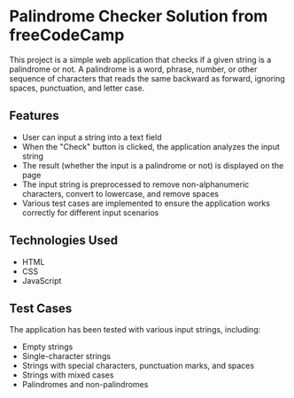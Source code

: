 # Palindrome Checker Solution from freeCodeCamp

This project is a simple web application that checks if a given string is a palindrome or not. A palindrome is a word, phrase, number, or other sequence of characters that reads the same backward as forward, ignoring spaces, punctuation, and letter case.

## Features

- User can input a string into a text field
- When the "Check" button is clicked, the application analyzes the input string
- The result (whether the input is a palindrome or not) is displayed on the page
- The input string is preprocessed to remove non-alphanumeric characters, convert to lowercase, and remove spaces
- Various test cases are implemented to ensure the application works correctly for different input scenarios

## Technologies Used

- HTML
- CSS
- JavaScript

## Test Cases

The application has been tested with various input strings, including:

- Empty strings
- Single-character strings
- Strings with special characters, punctuation marks, and spaces
- Strings with mixed cases
- Palindromes and non-palindromes
